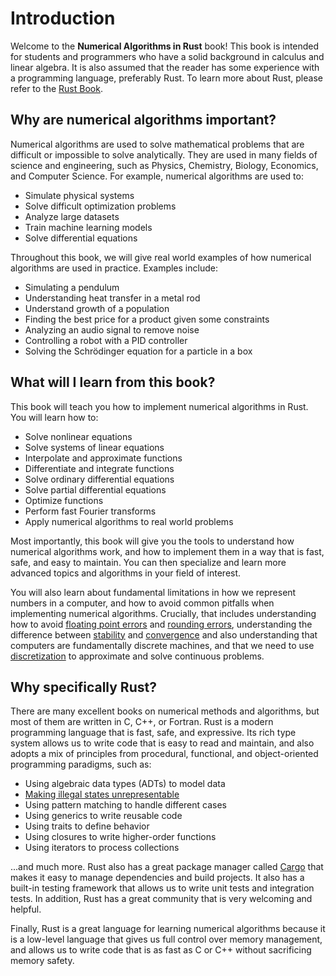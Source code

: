 # Introduction

Welcome to the **Numerical Algorithms in Rust** book! This book is intended for students and programmers who have a solid background in calculus and linear algebra.
It is also assumed that the reader has some experience with a programming language, preferably Rust. To learn more about Rust, please refer to the [Rust Book](https://doc.rust-lang.org/book/).

## Why are numerical algorithms important?

Numerical algorithms are used to solve mathematical problems that are difficult or impossible to solve analytically. They are used in many fields of science and engineering, such as Physics, Chemistry, Biology, Economics, and Computer Science. For example, numerical algorithms are used to:

- Simulate physical systems
- Solve difficult optimization problems
- Analyze large datasets
- Train machine learning models
- Solve differential equations

Throughout this book, we will give real world examples of how numerical algorithms are used in practice. Examples include:

- Simulating a pendulum
- Understanding heat transfer in a metal rod
- Understand growth of a population
- Finding the best price for a product given some constraints
- Analyzing an audio signal to remove noise
- Controlling a robot with a PID controller
- Solving the Schrödinger equation for a particle in a box

## What will I learn from this book?

This book will teach you how to implement numerical algorithms in Rust. You will learn how to:

- Solve nonlinear equations
- Solve systems of linear equations
- Interpolate and approximate functions
- Differentiate and integrate functions
- Solve ordinary differential equations
- Solve partial differential equations
- Optimize functions
- Perform fast Fourier transforms
- Apply numerical algorithms to real world problems

Most importantly, this book will give you the tools to understand how numerical algorithms work, and how to implement them in a way that is fast, safe, and easy to maintain. You can then specialize and learn more advanced topics and algorithms in your field of interest.

You will also learn about fundamental limitations in how we represent numbers in a computer, and how to avoid common pitfalls when implementing numerical algorithms.
Crucially, that includes understanding how to avoid [floating point errors](https://en.wikipedia.org/wiki/Floating-point_arithmetic#Accuracy_problems) and [rounding errors](https://en.wikipedia.org/wiki/Round-off_error), understanding the difference between [stability](https://en.wikipedia.org/wiki/Numerical_stability) and [convergence](https://en.wikipedia.org/wiki/Convergence_(mathematics)) and also understanding that computers are fundamentally discrete machines, and that we need to use [discretization](https://en.wikipedia.org/wiki/Discretization) to approximate and solve continuous problems.

## Why specifically Rust?

There are many excellent books on numerical methods and algorithms, but most of them are written in C, C++, or Fortran. Rust is a modern programming language that is fast, safe, and expressive. Its rich type system allows us to write code that is easy to read and maintain, and also adopts a mix of principles from procedural, functional, and object-oriented programming paradigms, such as:

- Using algebraic data types (ADTs) to model data
- [Making illegal states unrepresentable](https://fsharpforfunandprofit.com/posts/designing-with-types-making-illegal-states-unrepresentable/)
- Using pattern matching to handle different cases
- Using generics to write reusable code
- Using traits to define behavior
- Using closures to write higher-order functions
- Using iterators to process collections

...and much more. Rust also has a great package manager called [Cargo](https://doc.rust-lang.org/cargo/) that makes it easy to manage dependencies and build projects. It also has a built-in testing framework that allows us to write unit tests and integration tests. In addition, Rust has a great community that is very welcoming and helpful.

Finally, Rust is a great language for learning numerical algorithms because it is a low-level language that gives us full control over memory management, and allows us to write code that is as fast as C or C++ without sacrificing memory safety.
